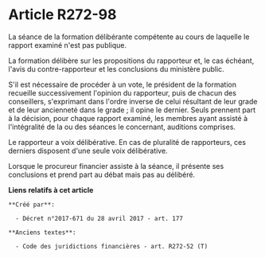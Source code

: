 # Article R272-98

La séance de la formation délibérante compétente au cours de laquelle le rapport examiné n'est pas publique.

La formation délibère sur les propositions du rapporteur et, le cas échéant, l'avis du contre-rapporteur et les conclusions
du ministère public.

S'il est nécessaire de procéder à un vote, le président de la formation recueille successivement l'opinion du rapporteur,
puis de chacun des conseillers, s'exprimant dans l'ordre inverse de celui résultant de leur grade et de leur ancienneté dans
le grade ; il opine le dernier. Seuls prennent part à la décision, pour chaque rapport examiné, les membres ayant assisté à
l'intégralité de la ou des séances le concernant, auditions comprises.

Le rapporteur a voix délibérative. En cas de pluralité de rapporteurs, ces derniers disposent d'une seule voix délibérative.

Lorsque le procureur financier assiste à la séance, il présente ses conclusions et prend part au débat mais pas au délibéré.

**Liens relatifs à cet article**

	**Créé par**:

	  - Décret n°2017-671 du 28 avril 2017 - art. 177

	**Anciens textes**:

	  - Code des juridictions financières - art. R272-52 (T)
